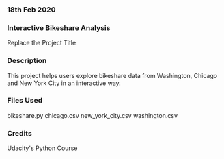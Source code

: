 ### 18th Feb 2020


### Interactive Bikeshare Analysis
Replace the Project Title

### Description
This project helps users explore bikeshare data from Washington, Chicago and New York City in an interactive way.

### Files Used
bikeshare.py
chicago.csv
new_york_city.csv
washington.csv

### Credits
Udacity's Python Course
